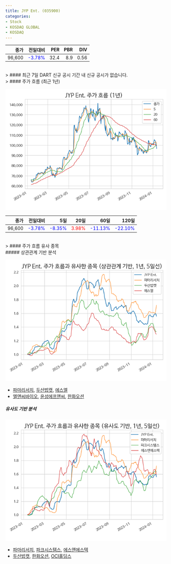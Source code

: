 ```yaml
---
title: JYP Ent. (035900)
categories:
- Stock
- KOSDAQ GLOBAL
- KOSDAQ
---
```


|종가|전일대비|PER|PBR|DIV|
|---:|-------:|--:|--:|--:|
|96,600|<span style="color: blue">-3.78%</span>|32.4|8.9|0.56|

<!-- more -->

<br>
> #### 최근 7일 DART 신규 공시
기간 내 신규 공시가 없습니다.

<br>
> #### 주가 흐름 (최근 1년)

![035900](/assets/images/stock/035900.png)

|종가|전일대비|5일|20일|60일|120일|
|---:|-------:|--:|---:|---:|----:|
|96,600|<span style="color: blue">-3.78%</span>|<span style="color: blue">-8.35%</span>|<span style="color: red">3.98%</span>|<span style="color: blue">-11.13%</span>|<span style="color: blue">-22.10%</span>|

<br>
> #### 주가 흐름 유사 종목
<br>
##### 상관관계 기반 분석

![035900](/assets/images/stock/035900_corr.png)
- [파마리서치](/214450/), [두산밥캣](/241560/), [에스엘](/005850/)
- [엘앤씨바이오](/290650/), [윤성에프앤씨](/372170/), [한화오션](/042660/)

##### 유사도 기반 분석

![035900](/assets/images/stock/035900_sim.png)
- [파마리서치](/214450/), [파크시스템스](/140860/), [에스앤에스텍](/101490/)
- [두산밥캣](/241560/), [한화오션](/042660/), [OCI홀딩스](/010060/)